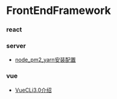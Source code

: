 # FrontEndFramework

### react

### server
- [node_pm2_yarn安装配置](/server/Node/node_pm2_yarn.md)

### vue
- [VueCLi3.0介绍](/vue/脚手架/VueCLi3.0介绍.md)